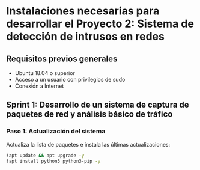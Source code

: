 # Instalaciones necesarias para desarrollar el Proyecto 2: Sistema de detección de intrusos en redes

## Requisitos previos generales
- Ubuntu 18.04 o superior
- Acceso a un usuario con privilegios de sudo
- Conexión a Internet

## Sprint 1: Desarrollo de un sistema de captura de paquetes de red y análisis básico de tráfico

### Paso 1: Actualización del sistema
Actualiza la lista de paquetes e instala las últimas actualizaciones:

```sh
!apt update && apt upgrade -y
!apt install python3 python3-pip -y

